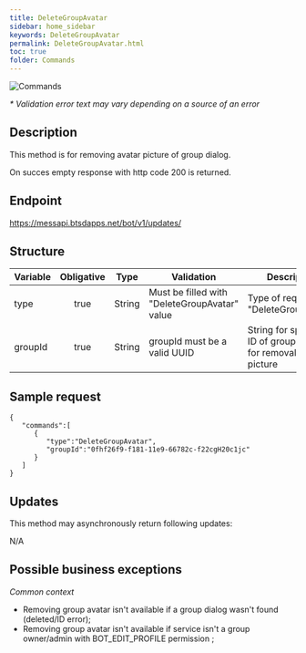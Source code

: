 ```yaml
---
title: DeleteGroupAvatar
sidebar: home_sidebar
keywords: DeleteGroupAvatar
permalink: DeleteGroupAvatar.html
toc: true
folder: Commands
---
```


![Commands](images/DeleteGroupAvatar.png "DeleteGroupAvatar")
<p>
<i>* Validation error text may vary depending on a source of an error</i>
</p>

## Description

<p> This method is for removing avatar picture of group dialog.
</p>
<p> On succes empty response with http code 200 is returned.
</p>

## Endpoint

https://messapi.btsdapps.net/bot/v1/updates/

## Structure

| Variable  | Obligative  | Type| Validation| Description
|---|:---:|---|---|---|
| type | true | String | Must be filled with "DeleteGroupAvatar" value |Type of request "DeleteGroupAvatar" |
| groupId  | true |  String | groupId must be a valid UUID| String for specifying ID of group dialog for removal of avatar picture |

## Sample request

```
{  
   "commands":[  
      {  
         "type":"DeleteGroupAvatar",
         "groupId":"0fhf26f9-f181-11e9-66782c-f22cgH20c1jc"
      }
   ]
}
```

## Updates

<p>This method may asynchronously return following updates:
</p>

N/A

## Possible business exceptions

<i>Common context
</i>
<p>
<ul>
<li> Removing group avatar isn't available if a group dialog wasn't found (deleted/ID error);
</li>
<li> Removing group avatar isn't available if service isn't a group owner/admin with BOT_EDIT_PROFILE permission ;
</li>
</ul>
</p>
